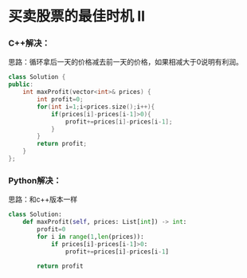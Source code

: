 #  买卖股票的最佳时机 II

### C++解决：

思路：循环拿后一天的价格减去前一天的价格，如果相减大于0说明有利润。

```c++
class Solution {
public:
    int maxProfit(vector<int>& prices) {
        int profit=0;
        for(int i=1;i<prices.size();i++){
            if(prices[i]-prices[i-1]>0){
                profit+=prices[i]-prices[i-1];
            }
        }
        return profit;
    }
};
```

### Python解决：

思路：和c++版本一样

```python
class Solution:
    def maxProfit(self, prices: List[int]) -> int:
        profit=0
        for i in range(1,len(prices)):
            if prices[i]-prices[i-1]>0:
                profit+=prices[i]-prices[i-1]
        
        return profit
```

